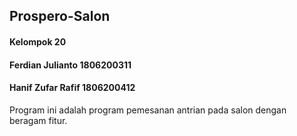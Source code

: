 ## Prospero-Salon
#### Kelompok 20 
#### Ferdian Julianto 1806200311 
#### Hanif Zufar Rafif 1806200412

Program ini adalah program pemesanan antrian pada salon dengan beragam fitur.



